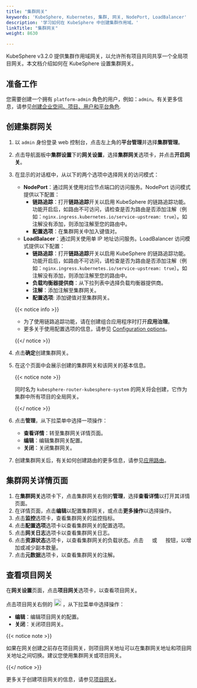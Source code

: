 ```yaml
---
title: "集群网关"
keywords: 'KubeSphere, Kubernetes, 集群, 网关, NodePort, LoadBalancer'
description: '学习如何在 KubeSphere 中创建集群作用域。'
linkTitle: "集群网关"
weight: 8630

---
```


KubeSphere v3.2.0 提供集群作用域网关，以允许所有项目共同共享一个全局项目网关。本文档介绍如何在 KubeSphere 设置集群网关。

## 准备工作

您需要创建一个拥有 `platform-admin` 角色的用户，例如：`admin`。有关更多信息，请参见[创建企业空间、项目、用户和平台角色](../../../quick-start/create-workspace-and-project/).

## 创建集群网关

1. 以 `admin` 身份登录 web 控制台，点击左上角的**平台管理**并选择**集群管理**。

2. 点击导航面板中**集群设置**下的**网关设置**，选择**集群网关**选项卡，并点击**开启网关**。

3. 在显示的对话框中，从以下的两个选项中选择网关的访问模式：

   - **NodePort**：通过网关使用对应节点端口的访问服务。NodePort 访问模式提供以下配置：
     - **链路追踪**：打开**链路追踪**开关以启用 KubeSphere 的链路追踪功能。功能开启后，如路由不可访问，请检查是否为路由是否添加注解（例如：`nginx.ingress.kubernetes.io/service-upstream: true`）。如注解没有添加，则添加注解至您的路由中。
     - **配置选项**：在集群网关中加入键值对。
   - **LoadBalacer**：通过网关使用单 IP 地址访问服务。LoadBalancer 访问模式提供以下配置：
     - **链路追踪**：打开**链路追踪**开关以启用 KubeSphere 的链路追踪功能。功能开启后，如路由不可访问，请检查是否为路由是否添加注解（例如：`nginx.ingress.kubernetes.io/service-upstream: true`）。如注解没有添加，则添加注解至您的路由中。
     - **负载均衡器提供商**：从下拉列表中选择负载均衡器提供商。
     - **注解**：添加注解至集群网关。
     - **配置选项**: 添加键值对至集群网关。

   {{< notice info >}}

   - 为了使用链路追踪功能，请在创建组合应用程序时打开**应用治理**。 
   - 更多关于使用配置选项的信息，请参见 [Configuration options](https://kubernetes.github.io/ingress-nginx/user-guide/nginx-configuration/configmap/#configuration-options)。

   {{</ notice >}}

4. 点击**确定**创建集群网关。

5. 在这个页面中会展示创建的集群网关和该网关的基本信息。

   {{< notice note >}}

   同时名为 `kubesphere-router-kubesphere-system` 的网关将会创建，它作为集群中所有项目的全局网关。

   {{</ notice >}}

6. 点击**管理**，从下拉菜单中选择一项操作：

   - **查看详情**：转至集群网关详情页面。
   - **编辑**：编辑集群网关配置。
   - **关闭**：关闭集群网关。

7. 创建集群网关后，有关如何创建路由的更多信息，请参见[应用路由](../../../project-user-guide/application-workloads/routes/#create-a-route)。

## 集群网关详情页面

1. 在**集群网关**选项卡下，点击集群网关右侧的**管理**，选择**查看详情**以打开其详情页面。
2. 在详情页面，点击**编辑**以配置集群网关，或点击**更多操作**以选择操作。
3. 点击**监控**选项卡，查看集群网关的监控指标。
4. 点击**配置选项**选项卡以查看集群网关的配置选项。
5. 点击**网关日志**选项卡以查看集群网关日志。
6. 点击**资源状态**选项卡，以查看集群网关的负载状态。点击 <img src="/images/docs/common-icons/replica-plus-icon.png" width="15" /> 或 <img src="/images/docs/common-icons/replica-minus-icon.png" width="15" /> 按钮，以增加或减少副本数量。
7. 点击**元数据**选项卡，以查看集群网关的注解。

## 查看项目网关

在**网关设置**页面，点击**项目网关**选项卡，以查看项目网关。

点击项目网关右侧的 <img src="/images/docs/project-administration/role-and-member-management/three-dots.png" width="20px"> ，从下拉菜单中选择操作：

- **编辑**：编辑项目网关的配置。
- **关闭**：关闭项目网关。

{{< notice note >}}

如果在网关创建之前存在项目网关，则项目网关地址可以在集群网关地址和项目网关地址之间切换。建议您使用集群网关或项目网关。

{{</ notice >}}

更多关于创建项目网关的信息，请参见[项目网关](../../../project-administration/project-gateway/)。

